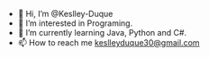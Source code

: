 - 👋 Hi, I’m @Keslley-Duque
- 👀 I’m interested in Programing.
- 🌱 I’m currently learning Java, Python and C#.
- 📫 How to reach me keslleyduque30@gmail.com
